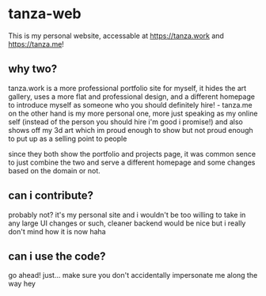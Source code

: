 # tanza-web
This is my personal website, accessable at https://tanza.work and https://tanza.me!

## why two?
tanza.work is a more professional portfolio site for myself, it hides the art gallery, uses a more flat and professional design, and a different homepage to introduce myself as someone who you should definitely hire! - tanza.me on the other hand is my more personal one, more just speaking as my online self (instead of the person you should hire i'm good i promise!) and also shows off my 3d art which im proud enough to show but not proud enough to put up as a selling point to people

since they both show the portfolio and projects page, it was common sence to just combine the two and serve a different homepage and some changes based on the domain or not.

## can i contribute?
probably not? it's my personal site and i wouldn't be too willing to take in any large UI changes or such, cleaner backend would be nice but i really don't mind how it is now haha

## can i use the code?
go ahead! just... make sure you don't accidentally impersonate me along the way hey
